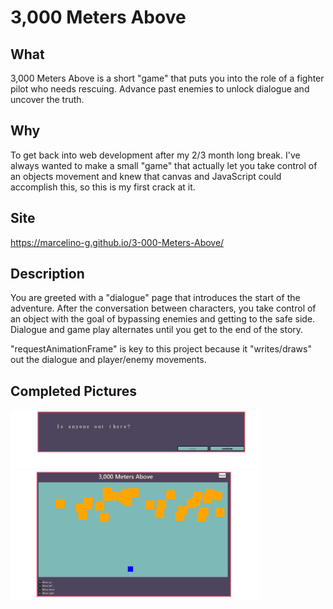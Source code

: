 # 3,000 Meters Above 

## What
3,000 Meters Above is a short "game" that puts you into the role of a fighter pilot who needs rescuing. Advance past enemies to unlock dialogue and uncover the truth. 

## Why
To get back into web development after my 2/3 month long break. I've always wanted to make a small "game" that actually let you take control of an objects movement and knew that canvas and JavaScript could accomplish this, so this is my first crack at it.

## Site
https://marcelino-g.github.io/3-000-Meters-Above/

## Description
You are greeted with a "dialogue" page that introduces the start of the adventure. After the conversation between characters, you take control of an object with the goal of bypassing enemies and getting to the safe side. Dialogue and game play alternates until you get to the end of the story. 

"requestAnimationFrame" is key to this project because it "writes/draws" out the dialogue and player/enemy movements.

## Completed Pictures
<img width ="400" src="./FinishedPictures/metersAbove1.png" />
<img width ="400" src="./FinishedPictures/metersAbove2.png" />
